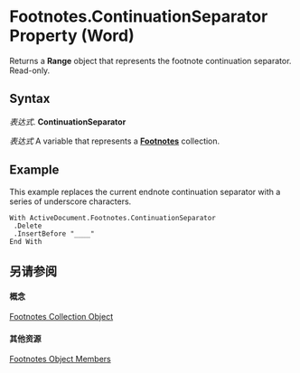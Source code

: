 
# Footnotes.ContinuationSeparator Property (Word)

Returns a  **Range** object that represents the footnote continuation separator. Read-only.


## Syntax

 _表达式_. **ContinuationSeparator**

 _表达式_ A variable that represents a **[Footnotes](d46a0972-2784-4814-d547-30122a35cdc1.md)** collection.


## Example

This example replaces the current endnote continuation separator with a series of underscore characters.


```
With ActiveDocument.Footnotes.ContinuationSeparator 
 .Delete 
 .InsertBefore "____" 
End With
```


## 另请参阅


#### 概念


[Footnotes Collection Object](d46a0972-2784-4814-d547-30122a35cdc1.md)
#### 其他资源


[Footnotes Object Members](http://msdn.microsoft.com/library/fe8f7120-9a44-1825-7e4b-8c80874755d9%28Office.15%29.aspx)